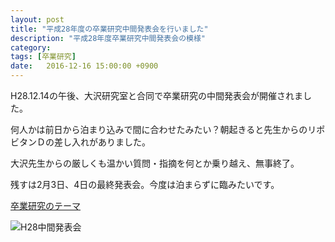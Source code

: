 ```yaml
---
layout: post
title: "平成28年度の卒業研究中間発表会を行いました"
description: "平成28年度卒業研究中間発表会の模様"
category:
tags: [卒業研究]
date:   2016-12-16 15:00:00 +0900
---
```

H28.12.14の午後、大沢研究室と合同で卒業研究の中間発表会が開催されました。

何人かは前日から泊まり込みで間に合わせたみたい？朝起きると先生からのリポビタンＤの差し入れがありました。

大沢先生からの厳しくも温かい質問・指摘を何とか乗り越え、無事終了。

残すは2月3日、4日の最終発表会。今度は泊まらずに臨みたいです。

[卒業研究のテーマ]({{site.baseurl}}/member)

![H28中間発表会]({{site.baseurl}}/images/fy2016/20161214interim_report.jpg)

